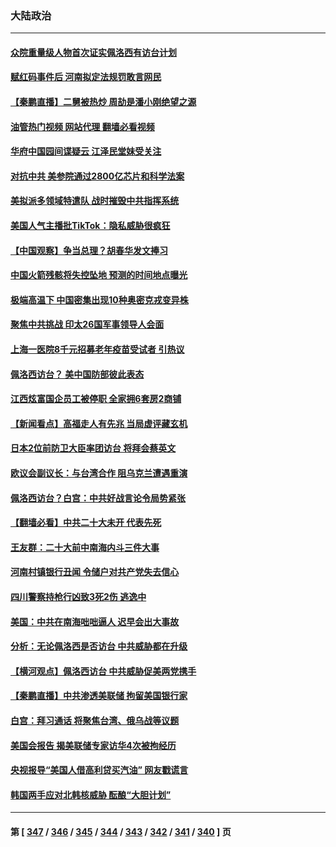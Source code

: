 ### 大陆政治
---
#### [众院重量级人物首次证实佩洛西有访台计划](../../pages/ncid277/n13790372.md?07280845) 
#### [赋红码事件后 河南拟定法规罚敢言网民](../../pages/ncid277/n13790365.md?07280845) 
#### [【秦鹏直播】二舅被热炒 周劼是潘小刚绝望之源](../../pages/ncid277/n13790389.md?07280845) 
#### [油管热门视频 网站代理 翻墙必看视频](http://209.222.30.114:81/youtube.html?07280845)
#### [华府中国园间谍疑云 江泽民堂妹受关注](../../pages/ncid277/n13790180.md?07280845) 
#### [对抗中共 美参院通过2800亿芯片和科学法案](../../pages/ncid277/n13790299.md?07280845) 
#### [美拟派多领域特遣队 战时摧毁中共指挥系统](../../pages/ncid277/n13790295.md?07280845) 
#### [美国人气主播批TikTok：隐私威胁很疯狂](../../pages/ncid277/n13790194.md?07280845) 
#### [【中国观察】争当总理？胡春华发文捧习](../../pages/ncid277/n13789920.md?07280845) 
#### [中国火箭残骸将失控坠地 预测的时间地点曝光](../../pages/ncid277/n13790215.md?07280845) 
#### [极端高温下 中国密集出现10种奥密克戎变异株](../../pages/ncid277/n13790214.md?07280845) 
#### [聚焦中共挑战 印太26国军事领导人会面](../../pages/ncid277/n13790193.md?07280845) 
#### [上海一医院8千元招募老年疫苗受试者 引热议](../../pages/ncid277/n13790026.md?07280845) 
#### [佩洛西访台？ 美中国防部彼此表态](../../pages/ncid277/n13790021.md?07280845) 
#### [江西炫富国企员工被停职 全家拥6套房2商铺](../../pages/ncid277/n13789862.md?07280845) 
#### [【新闻看点】高福走人有先兆 当局虚评藏玄机](../../pages/ncid277/n13789564.md?07280845) 
#### [日本2位前防卫大臣率团访台 将拜会蔡英文](../../pages/ncid277/n13789838.md?07280845) 
#### [欧议会副议长：与台湾合作 阻乌克兰遭遇重演](../../pages/ncid277/n13789753.md?07280845) 
#### [佩洛西访台？白宫：中共好战言论令局势紧张](../../pages/ncid277/n13789687.md?07280845) 
#### [【翻墙必看】中共二十大未开 代表先死](../../pages/ncid277/n13789677.md?07280845) 
#### [王友群：二十大前中南海内斗三件大事](../../pages/ncid277/n13789729.md?07280845) 
#### [河南村镇银行丑闻 令储户对共产党失去信心](../../pages/ncid277/n13789619.md?07280845) 
#### [四川警察持枪行凶致3死2伤 逃逸中](../../pages/ncid277/n13789724.md?07280845) 
#### [美国：中共在南海咄咄逼人 迟早会出大事故](../../pages/ncid277/n13789655.md?07280845) 
#### [分析：无论佩洛西是否访台 中共威胁都在升级](../../pages/ncid277/n13789534.md?07280845) 
#### [【横河观点】佩洛西访台 中共威胁促美两党携手](../../pages/ncid277/n13789610.md?07280845) 
#### [【秦鹏直播】中共渗透美联储 拘留美国银行家](../../pages/ncid277/n13789607.md?07280845) 
#### [白宫：拜习通话 将聚焦台湾、俄乌战等议题](../../pages/ncid277/n13789569.md?07280845) 
#### [美国会报告 揭美联储专家访华4次被拘经历](../../pages/ncid277/n13789570.md?07280845) 
#### [央视报导“美国人借高利贷买汽油” 网友戳谎言](../../pages/ncid277/n13789551.md?07280845) 
#### [韩国两手应对北韩核威胁 酝酿“大胆计划”](../../pages/ncid277/n13789562.md?07280845) 

---
#### 第 [ [347](./347.md?07280845) / [346](./346.md?07280845) / [345](./345.md?07280845) / [344](./344.md?07280845) / [343](./343.md?07280845) / [342](./342.md?07280845) / [341](./341.md?07280845) / [340](./340.md?07280845) ] 页
